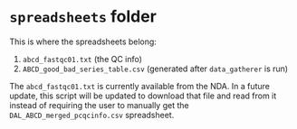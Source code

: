# `spreadsheets` folder

This is where the spreadsheets belong:

1. `abcd_fastqc01.txt` (the QC info)
1. `ABCD_good_bad_series_table.csv` (generated after `data_gatherer` is run)

The `abcd_fastqc01.txt` is currently available from the NDA. In a future update, this script will be updated to download that file and read from it instead of requiring the user to manually get the `DAL_ABCD_merged_pcqcinfo.csv` spreadsheet.
